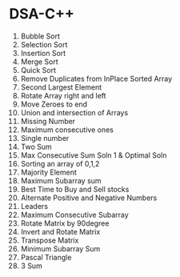 # DSA-C++ 
1) Bubble Sort
2) Selection Sort
3) Insertion Sort
4) Merge Sort
5) Quick Sort
6) Remove Duplicates from InPlace Sorted Array
7) Second Largest Element
8) Rotate Array right and left
9) Move Zeroes to end
10) Union and intersection of Arrays
11) Missing Number
12) Maximum consecutive ones
13) Single number
14) Two Sum
15) Max Consecutive Sum Soln 1 & Optimal Soln
16) Sorting an array of 0,1,2
17) Majority Element
18) Maximum Subarray sum
19) Best Time to Buy and Sell stocks
20) Alternate Positive and Negative Numbers
21) Leaders
22) Maximum Consecutive Subarray
23) Rotate Matrix by 90degree
24) Invert and Rotate Matrix
25) Transpose Matrix
26) Minimum Subarray Sum
27) Pascal Triangle
28) 3 Sum
